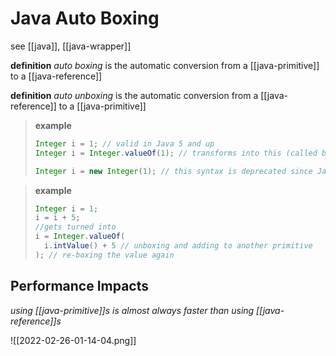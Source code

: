 # Java Auto Boxing

see [[java]], [[java-wrapper]]

**definition** _auto boxing_ is the automatic conversion from a [[java-primitive]] to a [[java-reference]]

**definition** _auto unboxing_ is the automatic conversion from a [[java-reference]] to a [[java-primitive]]

> **example**
>
> ```java
> Integer i = 1; // valid in Java 5 and up
> Integer i = Integer.valueOf(1); // transforms into this (called boxing)
>
> Integer i = new Integer(1); // this syntax is deprecated since Java 9
> ```

> **example**
>
> ```java
> Integer i = 1;
> i = i + 5;
> //gets turned into
> i = Integer.valueOf(
>   i.intValue() + 5 // unboxing and adding to another primitive
> ); // re-boxing the value again
> ```

## Performance Impacts

_using [[java-primitive]]s is almost always faster than using [[java-reference]]s_

![[2022-02-26-01-14-04.png]]
